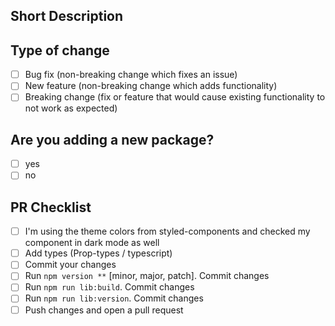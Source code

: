 ## Short Description

## Type of change

- [ ] Bug fix (non-breaking change which fixes an issue)
- [ ] New feature (non-breaking change which adds functionality)
- [ ] Breaking change (fix or feature that would cause existing functionality to not work as expected)

## Are you adding a new package?
- [ ] yes
- [ ] no

## PR Checklist
- [ ] I'm using the theme colors from styled-components and checked my component in dark mode as well
- [ ] Add types (Prop-types / typescript)
- [ ] Commit your changes
- [ ] Run `npm version **` [minor, major, patch]. Commit changes
- [ ] Run `npm run lib:build`. Commit changes
- [ ] Run `npm run lib:version`. Commit changes
- [ ] Push changes and open a pull request
